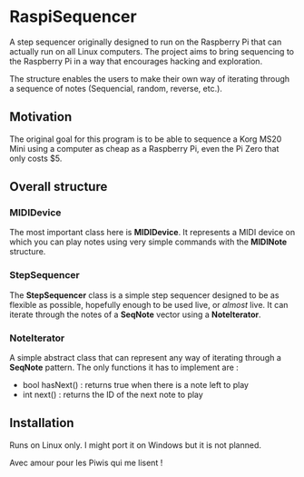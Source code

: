 # RaspiSequencer
A step sequencer originally designed to run on the Raspberry Pi that can actually run on all Linux computers. The project aims to bring sequencing to the Raspberry Pi in a way that encourages hacking and exploration.

The structure enables the users to make their own way of iterating through a sequence of notes (Sequencial, random, reverse, etc.).

## Motivation
The original goal for this program is to be able to sequence a Korg MS20 Mini using a computer as cheap as a Raspberry Pi, even the Pi Zero that only costs $5.

## Overall structure

### MIDIDevice
The most important class here is **MIDIDevice**. It represents a MIDI device on which you can play notes using very simple commands with the **MIDINote** structure.

### StepSequencer
The **StepSequencer** class is a simple step sequencer designed to be as flexible as possible, hopefully enough to be used live, or *almost* live. It can iterate through the notes of a **SeqNote** vector using a **NoteIterator**.

### NoteIterator

A simple abstract class that can represent any way of iterating through a **SeqNote** pattern. The only functions it has to implement are :

- bool hasNext() : returns true when there is a note left to play
- int next() : returns the ID of the next note to play

## Installation
Runs on Linux only. I might port it on Windows but it is not planned.


Avec amour pour les Piwis qui me lisent !
